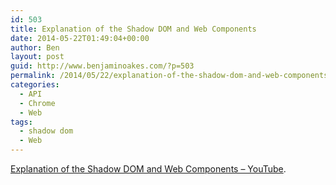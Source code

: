 ```yaml
---
id: 503
title: Explanation of the Shadow DOM and Web Components
date: 2014-05-22T01:49:04+00:00
author: Ben
layout: post
guid: http://www.benjaminoakes.com/?p=503
permalink: /2014/05/22/explanation-of-the-shadow-dom-and-web-components/
categories:
  - API
  - Chrome
  - Web
tags:
  - shadow dom
  - Web
---
```

[Explanation of the Shadow DOM and Web Components &#8211; YouTube](https://www.youtube.com/watch?v=pQOuHNm5seY#t=165).